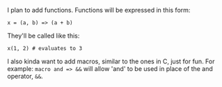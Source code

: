 I plan to add functions. Functions will be expressed in this form:
```
x = (a, b) => (a + b)
```

They'll be called like this:
```
x(1, 2) # evaluates to 3
```

I also kinda want to add macros, similar to the ones in C, just for fun. For example:
`macro and => &&` will allow 'and' to be used in place of the and operator, `&&`.
